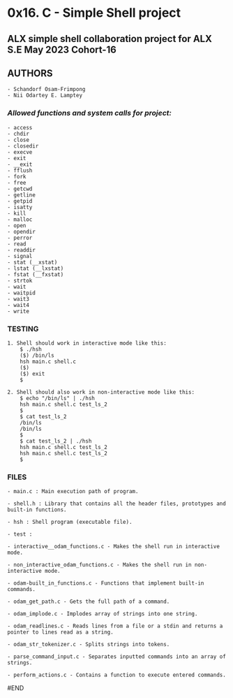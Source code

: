# 0x16. C - Simple Shell project

## ALX simple shell collaboration project for ALX S.E May 2023 Cohort-16

## **AUTHORS**
	- Schandorf Osam-Frimpong
	- Nii Odartey E. Lamptey

### _Allowed functions and system calls for project:_
	- access
	- chdir
	- close
	- closedir
	- execve
	- exit
	- __exit
	- fflush
	- fork
	- free
	- getcwd
	- getline
	- getpid
	- isatty
	- kill
	- malloc
	- open
	- opendir
	- perror
	- read
	- readdir
	- signal
	- stat (__xstat)
	- lstat (__lxstat)
	- fstat (__fxstat)
	- strtok
	- wait
	- waitpid
	- wait3
	- wait4
	- write

### TESTING
	1. Shell should work in interactive mode like this:
		$ ./hsh
		($) /bin/ls
		hsh main.c shell.c
		($)
		($) exit
		$

	2. Shell should also work in non-interactive mode like this:
		$ echo "/bin/ls" | ./hsh
		hsh main.c shell.c test_ls_2
		$
		$ cat test_ls_2
		/bin/ls
		/bin/ls
		$
		$ cat test_ls_2 | ./hsh
		hsh main.c shell.c test_ls_2
		hsh main.c shell.c test_ls_2
		$

### FILES
	- main.c : Main execution path of program.

	- shell.h : Library that contains all the header files, prototypes and built-in functions.

	- hsh : Shell program (executable file).

	- test :

	- interactive__odam_functions.c - Makes the shell run in interactive mode.

	- non_interactive_odam_functions.c - Makes the shell run in non-interactive mode.

	- odam-built_in_functions.c - Functions that implement built-in commands.

	- odam_get_path.c - Gets the full path of a command.

	- odam_implode.c - Implodes array of strings into one string.

	- odam_readlines.c - Reads lines from a file or a stdin and returns a pointer to lines read as a string.

	- odam_str_tokenizer.c - Splits strings into tokens.

	- parse_command_input.c - Separates inputted commands into an array of strings.

	- perform_actions.c - Contains a function to execute entered commands.

#END
